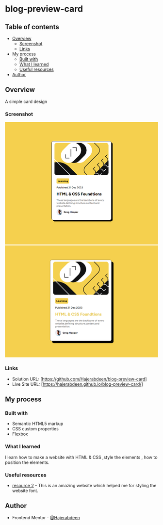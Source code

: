 # blog-preview-card

## Table of contents

- [Overview](#overview)
  - [Screenshot](#screenshot)
  - [Links](#links)
- [My process](#my-process)
  - [Built with](#built-with)
  - [What I learned](#what-i-learned)
  - [Useful resources](#useful-resources)
- [Author](#author)


## Overview
A simple card design 
### Screenshot

![](./screenshots/Capture.PNG)
![](./screenshots/active%20capture.PNG)

### Links

- Solution URL: [https://github.com/Hajerabdeen/blog-preview-card]
- Live Site URL: [https://hajerabdeen.github.io/blog-preview-card/]


## My process

### Built with

- Semantic HTML5 markup
- CSS custom properties
- Flexbox

### What I learned

I learn how to make a website with HTML & CSS ,style the elements , how to position the elements. 


### Useful resources

- [resource 2](https://fonts.google.com/specimen/Bai+Jamjuree) - This is an amazing website which helped me for styling the website font.

## Author
- Frontend Mentor - [@Hajerabdeen](https://www.frontendmentor.io/profile/Hajerabdeen)


